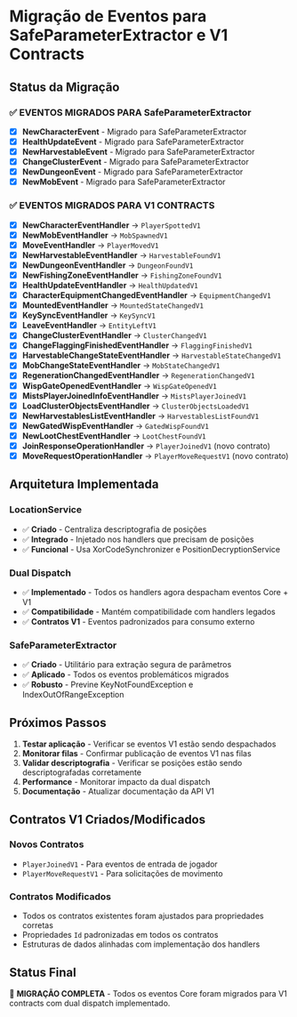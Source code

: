 # Migração de Eventos para SafeParameterExtractor e V1 Contracts

## Status da Migração

### ✅ EVENTOS MIGRADOS PARA SafeParameterExtractor

- [x] **NewCharacterEvent** - Migrado para SafeParameterExtractor
- [x] **HealthUpdateEvent** - Migrado para SafeParameterExtractor
- [x] **NewHarvestableEvent** - Migrado para SafeParameterExtractor
- [x] **ChangeClusterEvent** - Migrado para SafeParameterExtractor
- [x] **NewDungeonEvent** - Migrado para SafeParameterExtractor
- [x] **NewMobEvent** - Migrado para SafeParameterExtractor

### ✅ EVENTOS MIGRADOS PARA V1 CONTRACTS

- [x] **NewCharacterEventHandler** -> `PlayerSpottedV1`
- [x] **NewMobEventHandler** -> `MobSpawnedV1`
- [x] **MoveEventHandler** -> `PlayerMovedV1`
- [x] **NewHarvestableEventHandler** -> `HarvestableFoundV1`
- [x] **NewDungeonEventHandler** -> `DungeonFoundV1`
- [x] **NewFishingZoneEventHandler** -> `FishingZoneFoundV1`
- [x] **HealthUpdateEventHandler** -> `HealthUpdatedV1`
- [x] **CharacterEquipmentChangedEventHandler** -> `EquipmentChangedV1`
- [x] **MountedEventHandler** -> `MountedStateChangedV1`
- [x] **KeySyncEventHandler** -> `KeySyncV1`
- [x] **LeaveEventHandler** -> `EntityLeftV1`
- [x] **ChangeClusterEventHandler** -> `ClusterChangedV1`
- [x] **ChangeFlaggingFinishedEventHandler** -> `FlaggingFinishedV1`
- [x] **HarvestableChangeStateEventHandler** -> `HarvestableStateChangedV1`
- [x] **MobChangeStateEventHandler** -> `MobStateChangedV1`
- [x] **RegenerationChangedEventHandler** -> `RegenerationChangedV1`
- [x] **WispGateOpenedEventHandler** -> `WispGateOpenedV1`
- [x] **MistsPlayerJoinedInfoEventHandler** -> `MistsPlayerJoinedV1`
- [x] **LoadClusterObjectsEventHandler** -> `ClusterObjectsLoadedV1`
- [x] **NewHarvestablesListEventHandler** -> `HarvestablesListFoundV1`
- [x] **NewGatedWispEventHandler** -> `GatedWispFoundV1`
- [x] **NewLootChestEventHandler** -> `LootChestFoundV1`
- [x] **JoinResponseOperationHandler** -> `PlayerJoinedV1` (novo contrato)
- [x] **MoveRequestOperationHandler** -> `PlayerMoveRequestV1` (novo contrato)

## Arquitetura Implementada

### LocationService
- ✅ **Criado** - Centraliza descriptografia de posições
- ✅ **Integrado** - Injetado nos handlers que precisam de posições
- ✅ **Funcional** - Usa XorCodeSynchronizer e PositionDecryptionService

### Dual Dispatch
- ✅ **Implementado** - Todos os handlers agora despacham eventos Core + V1
- ✅ **Compatibilidade** - Mantém compatibilidade com handlers legados
- ✅ **Contratos V1** - Eventos padronizados para consumo externo

### SafeParameterExtractor
- ✅ **Criado** - Utilitário para extração segura de parâmetros
- ✅ **Aplicado** - Todos os eventos problemáticos migrados
- ✅ **Robusto** - Previne KeyNotFoundException e IndexOutOfRangeException

## Próximos Passos

1. **Testar aplicação** - Verificar se eventos V1 estão sendo despachados
2. **Monitorar filas** - Confirmar publicação de eventos V1 nas filas
3. **Validar descriptografia** - Verificar se posições estão sendo descriptografadas corretamente
4. **Performance** - Monitorar impacto da dual dispatch
5. **Documentação** - Atualizar documentação da API V1

## Contratos V1 Criados/Modificados

### Novos Contratos
- `PlayerJoinedV1` - Para eventos de entrada de jogador
- `PlayerMoveRequestV1` - Para solicitações de movimento

### Contratos Modificados
- Todos os contratos existentes foram ajustados para propriedades corretas
- Propriedades `Id` padronizadas em todos os contratos
- Estruturas de dados alinhadas com implementação dos handlers

## Status Final
🎉 **MIGRAÇÃO COMPLETA** - Todos os eventos Core foram migrados para V1 contracts com dual dispatch implementado.
